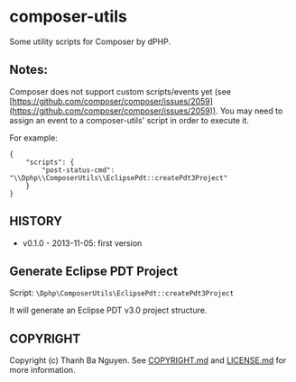 composer-utils
==============
Some utility scripts for Composer by dPHP.


Notes:
------
Composer does not support custom scripts/events yet (see [https://github.com/composer/composer/issues/2059](https://github.com/composer/composer/issues/2059)). You may need to assign an event to a composer-utils' script in order to execute it. 

For example:

```
{
    "scripts": {
        "post-status-cmd": "\\Dphp\\ComposerUtils\\EclipsePdt::createPdt3Project"
    }
}
```


HISTORY
-------
* v0.1.0 - 2013-11-05: first version


Generate Eclipse PDT Project
----------------------------
Script: `\Dphp\ComposerUtils\EclipsePdt::createPdt3Project`

It will generate an Eclipse PDT v3.0 project structure.


COPYRIGHT
---------
Copyright (c) Thanh Ba Nguyen. See [COPYRIGHT.md](COPYRIGHT.md) and [LICENSE.md](LICENSE.md) for more information.
